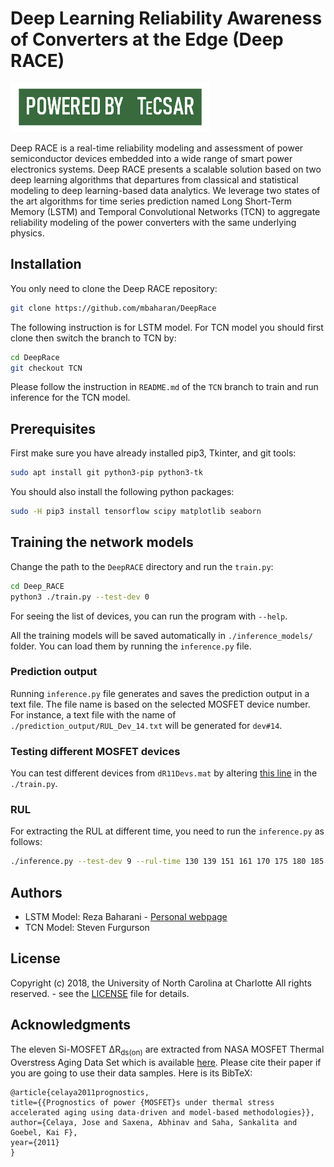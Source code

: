 # Deep Learning Reliability Awareness of Converters at the Edge (Deep RACE)
![POWERED BY TeCSAR](https://raw.githubusercontent.com/TeCSAR-UNCC/Deep_RACE/master/logo/tecsarPowerBy.png)

Deep RACE is a real-time reliability modeling and assessment of power semiconductor devices embedded into a wide range of smart power electronics systems. Deep RACE presents a scalable solution based on two deep learning algorithms that departures from classical and statistical modeling to deep learning-based data analytics. We leverage two states of the art algorithms for time series prediction named Long Short-Term Memory (LSTM) and Temporal Convolutional Networks (TCN) to aggregate reliability modeling of the power converters with the same underlying physics.

  
## Installation
You only need to clone the Deep RACE repository:
```bash
git clone https://github.com/mbaharan/DeepRace
```
The following instruction is for LSTM model. For TCN model you should first clone then switch the branch to TCN by:
```bash
cd DeepRace
git checkout TCN
```
Please follow the instruction in `README.md` of the `TCN` branch to train and run inference for the TCN model.

## Prerequisites
First make sure you have already installed pip3, Tkinter, and git tools:
``` bash
sudo apt install git python3-pip python3-tk
```
You should also install the following python packages:
```bash
sudo -H pip3 install tensorflow scipy matplotlib seaborn
```
## Training the network models
Change the path to the `DeepRACE` directory and run the `train.py`:
```bash
cd Deep_RACE
python3 ./train.py --test-dev 0
```
For seeing the list of devices, you can run the program with `--help`.


All the training models will be saved automatically in `./inference_models/` folder. You can load them by running the `inference.py` file.

### Prediction output
Running `inference.py` file generates and saves the prediction output in a text file. The file name is based on the selected MOSFET device number. For instance, a text file with the name of `./prediction_output/RUL_Dev_14.txt` will be generated for `dev#14`.

### Testing different MOSFET devices
You can test different devices from `dR11Devs.mat` by altering [this line](https://github.com/TeCSAR-UNCC/Deep_RACE/blob/68688f2b89a651f0985364c74c2ae949a696338b/train.py#L69) in the `./train.py`.

### RUL
For extracting the RUL at different time, you need to run the `inference.py` as follows:
```bash
./inference.py --test-dev 9 --rul-time 130 139 151 161 170 175 180 185 189
```


## Authors
* LSTM Model: Reza Baharani - [Personal webpage](https://rbaharani.com/)
* TCN  Model: Steven Furgurson

## License
Copyright (c) 2018, the University of North Carolina at Charlotte All rights reserved. - see the [LICENSE](https://raw.githubusercontent.com/TeCSAR-UNCC/Deep_RACE/master/LICENSE) file for details.
## Acknowledgments

The eleven Si-MOSFET ΔR<sub>ds(on)</sub> are extracted from NASA MOSFET Thermal Overstress Aging Data Set which is available [here](https://ti.arc.nasa.gov/tech/dash/groups/pcoe/prognostic-data-repository/). Please cite their paper if you are going to use their data samples. Here is its BibTeX:
```
@article{celaya2011prognostics,
title={{Prognostics of power {MOSFET}s under thermal stress accelerated aging using data-driven and model-based methodologies}},
author={Celaya, Jose and Saxena, Abhinav and Saha, Sankalita and Goebel, Kai F},
year={2011}
}
```

